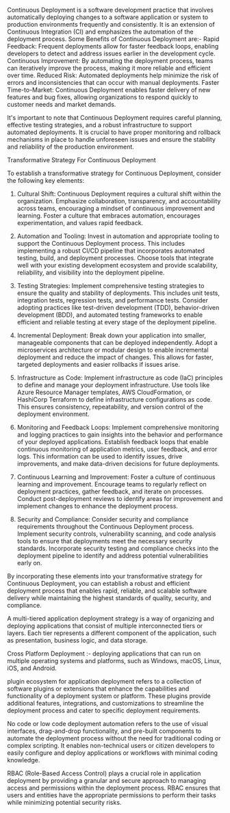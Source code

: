 Continuous Deployment is a software development practice that involves automatically deploying changes to a software application 
or system to production environments frequently and consistently.
It is an extension of Continuous Integration (CI) and emphasizes the automation of the deployment process. Some Benefits of Continuous Deployment are:- 
Rapid Feedback: Frequent deployments allow for faster feedback loops, enabling developers to detect and address issues earlier in the development cycle.
Continuous Improvement: By automating the deployment process, teams can iteratively improve the process, making it more reliable and efficient over time.
Reduced Risk: Automated deployments help minimize the risk of errors and inconsistencies that can occur with manual deployments.
Faster Time-to-Market: Continuous Deployment enables faster delivery of new features and bug fixes, allowing organizations to respond quickly to customer needs and market demands.

It's important to note that Continuous Deployment requires careful planning, effective testing strategies, and a robust infrastructure to support automated deployments. It is crucial to have proper monitoring and rollback mechanisms in place to handle unforeseen issues and ensure the stability and reliability of the production environment.

Transformative Strategy For Continuous Deployment

To establish a transformative strategy for Continuous Deployment, consider the following key elements:

1. Cultural Shift: Continuous Deployment requires a cultural shift within the organization. Emphasize collaboration, transparency, and accountability across teams, encouraging a mindset of continuous improvement and learning. Foster a culture that embraces automation, encourages experimentation, and values rapid feedback.

2. Automation and Tooling: Invest in automation and appropriate tooling to support the Continuous Deployment process. This includes implementing a robust CI/CD pipeline that incorporates automated testing, build, and deployment processes. Choose tools that integrate well with your existing development ecosystem and provide scalability, reliability, and visibility into the deployment pipeline.

3. Testing Strategies: Implement comprehensive testing strategies to ensure the quality and stability of deployments. This includes unit tests, integration tests, regression tests, and performance tests. Consider adopting practices like test-driven development (TDD), behavior-driven development (BDD), and automated testing frameworks to enable efficient and reliable testing at every stage of the deployment pipeline.

4. Incremental Deployment: Break down your application into smaller, manageable components that can be deployed independently. Adopt a microservices architecture or modular design to enable incremental deployment and reduce the impact of changes. This allows for faster, targeted deployments and easier rollbacks if issues arise.

5. Infrastructure as Code: Implement infrastructure as code (IaC) principles to define and manage your deployment infrastructure. Use tools like Azure Resource Manager templates, AWS CloudFormation, or HashiCorp Terraform to define infrastructure configurations as code. This ensures consistency, repeatability, and version control of the deployment environment.

6. Monitoring and Feedback Loops: Implement comprehensive monitoring and logging practices to gain insights into the behavior and performance of your deployed applications. Establish feedback loops that enable continuous monitoring of application metrics, user feedback, and error logs. This information can be used to identify issues, drive improvements, and make data-driven decisions for future deployments.

7. Continuous Learning and Improvement: Foster a culture of continuous learning and improvement. Encourage teams to regularly reflect on deployment practices, gather feedback, and iterate on processes. Conduct post-deployment reviews to identify areas for improvement and implement changes to enhance the deployment process.

8. Security and Compliance: Consider security and compliance requirements throughout the Continuous Deployment process. Implement security controls, vulnerability scanning, and code analysis tools to ensure that deployments meet the necessary security standards. Incorporate security testing and compliance checks into the deployment pipeline to identify and address potential vulnerabilities early on.

By incorporating these elements into your transformative strategy for Continuous Deployment, you can establish a robust and efficient deployment process that enables rapid, reliable, and scalable software delivery while maintaining the highest standards of quality, security, and compliance.


A multi-tiered application deployment strategy is a way of organizing and deploying applications that consist of multiple interconnected tiers or layers. Each tier represents a different component of the application, such as presentation, business logic, and data storage.

Cross Platform Deployment :- deploying applications that can run on multiple operating systems and platforms, such as Windows, macOS, Linux, iOS, and Android.


 plugin ecosystem for application deployment refers to a collection of software plugins or extensions that enhance the capabilities and functionality of a deployment system or platform. These plugins provide additional features, integrations, and customizations to streamline the deployment process and cater to specific deployment requirements. 

No code or low code deployment automation refers to the use of visual interfaces, drag-and-drop functionality, and pre-built components to automate the deployment process without the need for traditional coding or complex scripting. It enables non-technical users or citizen developers to easily configure and deploy applications or workflows with minimal coding knowledge. 

RBAC (Role-Based Access Control) plays a crucial role in application deployment by providing a granular and secure approach to managing access and permissions within the deployment process. RBAC ensures that users and entities have the appropriate permissions to perform their tasks while minimizing potential security risks.
